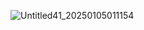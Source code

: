 ![Untitled41_20250105011154](https://github.com/user-attachments/assets/3a6749bf-08d3-4957-a7a0-87dd725a1891)
